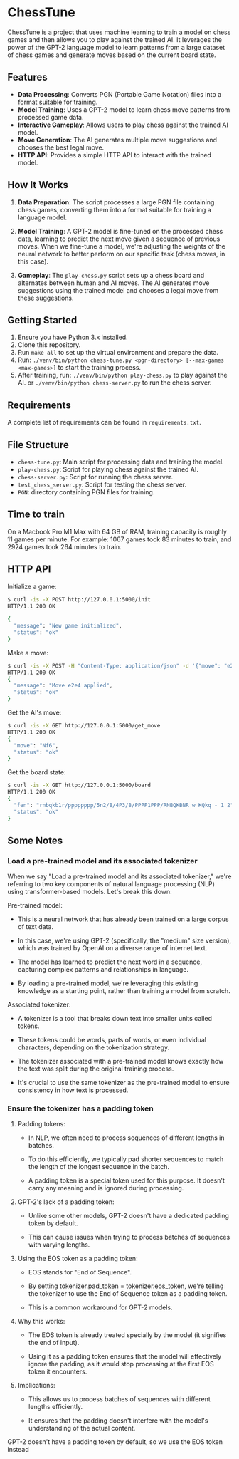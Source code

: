 # ChessTune

ChessTune is a project that uses machine learning to train a model on chess games and then allows you to play against the trained AI. It leverages the power of the GPT-2 language model to learn patterns from a large dataset of chess games and generate moves based on the current board state.

## Features

- **Data Processing**: Converts PGN (Portable Game Notation) files into a format suitable for training.
- **Model Training**: Uses a GPT-2 model to learn chess move patterns from processed game data.
- **Interactive Gameplay**: Allows users to play chess against the trained AI model.
- **Move Generation**: The AI generates multiple move suggestions and chooses the best legal move.
- **HTTP API**: Provides a simple HTTP API to interact with the trained model.

## How It Works

1. **Data Preparation**: The script processes a large PGN file containing chess games, converting them into a format suitable for training a language model.

2. **Model Training**: A GPT-2 model is fine-tuned on the processed chess data, learning to predict the next move given a sequence of previous moves. When we fine-tune a model, we're adjusting the weights of the neural network to better perform on our specific task (chess moves, in this case). 

3. **Gameplay**: The `play-chess.py` script sets up a chess board and alternates between human and AI moves. The AI generates move suggestions using the trained model and chooses a legal move from these suggestions.

## Getting Started

1. Ensure you have Python 3.x installed.
2. Clone this repository.
3. Run `make all` to set up the virtual environment and prepare the data.
4. Run: `./venv/bin/python chess-tune.py <pgn-directory> [--max-games <max-games>]` to start the training process.
5. After training, run: `./venv/bin/python play-chess.py` to play against the AI.
or `./venv/bin/python chess-server.py` to run the chess server.

## Requirements

A complete list of requirements can be found in `requirements.txt`.

## File Structure

- `chess-tune.py`: Main script for processing data and training the model.
- `play-chess.py`: Script for playing chess against the trained AI.
- `chess-server.py`: Script for running the chess server.
- `test_chess_server.py`: Script for testing the chess server.
- `PGN`: directory containing PGN files for training.

## Time to train

On a Macbook Pro M1 Max with 64 GB of RAM, training capacity is roughly 11 games per minute.
For example: 1067 games took 83 minutes to train, and 2924 games took 264 minutes to train.

## HTTP API

Initialize a game:

```bash
$ curl -is -X POST http://127.0.0.1:5000/init
HTTP/1.1 200 OK
                                      
{               
  "message": "New game initialized",
  "status": "ok"                                                                                     
}                                    
```

Make a move:

```bash
$ curl -is -X POST -H "Content-Type: application/json" -d '{"move": "e2e4"}' http://127.0.0.1:5000/move
HTTP/1.1 200 OK
{
  "message": "Move e2e4 applied",
  "status": "ok"
}
```

Get the AI's move:

```bash
$ curl -is -X GET http://127.0.0.1:5000/get_move
HTTP/1.1 200 OK
{
  "move": "Nf6",
  "status": "ok"
}
```

Get the board state:

```bash
$ curl -is -X GET http://127.0.0.1:5000/board
HTTP/1.1 200 OK
{                                                 
  "fen": "rnbqkb1r/pppppppp/5n2/8/4P3/8/PPPP1PPP/RNBQKBNR w KQkq - 1 2",
  "status": "ok"                                  
}   
```


## Some Notes

### Load a pre-trained model and its associated tokenizer

When we say "Load a pre-trained model and its associated tokenizer,"
we're referring to two key components of natural language processing (NLP)
using transformer-based models. Let's break this down:
    
Pre-trained model:
    
* This is a neural network that has already been trained on a large corpus of text data.
    
* In this case, we're using GPT-2 (specifically, the "medium" size version), which was
trained by OpenAI on a diverse range of internet text.
    
* The model has learned to predict the next word in a sequence, capturing complex patterns
and relationships in language.
    
* By loading a pre-trained model, we're leveraging this existing knowledge as a starting point,
rather than training a model from scratch.
    
Associated tokenizer:
    
* A tokenizer is a tool that breaks down text into smaller units called tokens.
    
* These tokens could be words, parts of words, or even individual characters,
depending on the tokenization strategy.
    
* The tokenizer associated with a pre-trained model knows exactly how the text
was split during the original training process.
    
* It's crucial to use the same tokenizer as the pre-trained model to ensure
consistency in how text is processed.

### Ensure the tokenizer has a padding token
 
1. Padding tokens:
    
    * In NLP, we often need to process sequences of different lengths in batches.
    
    * To do this efficiently, we typically pad shorter sequences to match the length
    of the longest sequence in the batch.
    
    * A padding token is a special token used for this purpose. It doesn't carry
    any meaning and is ignored during processing.
    
2. GPT-2's lack of a padding token:
    
    * Unlike some other models, GPT-2 doesn't have a dedicated padding token by default.
    
    * This can cause issues when trying to process batches of sequences with varying lengths.
    
3. Using the EOS token as a padding token:
    
    * EOS stands for "End of Sequence".
    
    * By setting tokenizer.pad_token = tokenizer.eos_token, we're telling the tokenizer
    to use the End of Sequence token as a padding token.
    
    * This is a common workaround for GPT-2 models.
    
4. Why this works:
    
    * The EOS token is already treated specially by the model (it signifies the end of input).

    * Using it as a padding token ensures that the model will effectively ignore the padding,
    as it would stop processing at the first EOS token it encounters.
    
5. Implications:
    
    * This allows us to process batches of sequences with different lengths efficiently.
    
    * It ensures that the padding doesn't interfere with the model's understanding of the actual content.
    
GPT-2 doesn't have a padding token by default, so we use the EOS token instead
